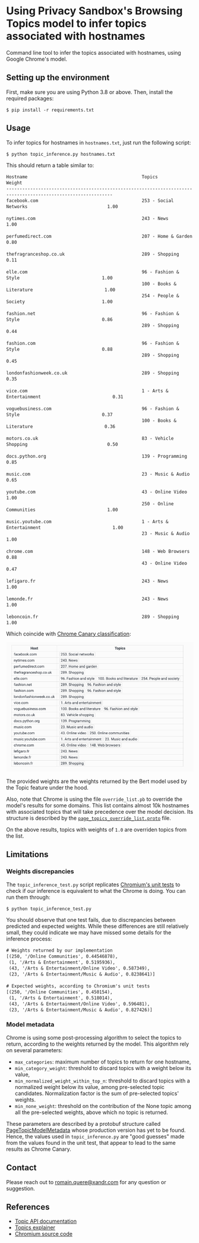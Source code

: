 # Using Privacy Sandbox's Browsing Topics model to infer topics associated with hostnames

Command line tool to infer the topics associated with hostnames, using Google Chrome's model.


## Setting up the environment
First, make sure you are using Python 3.8 or above. Then, install the required packages:
```
$ pip install -r requirements.txt
```

## Usage
To infer topics for hostnames in `hostnames.txt`, just run the following script:
```
$ python topic_inference.py hostnames.txt
```
This should return a table similar to:
```
Hostname                                           Topics                                             Weight
--------------------------------------------------------------------------------------------------------------
facebook.com                                       253 - Social Networks                              1.00

nytimes.com                                        243 - News                                         1.00

perfumedirect.com                                  207 - Home & Garden                                0.80

thefragranceshop.co.uk                             289 - Shopping                                     0.11

elle.com                                           96 - Fashion & Style                               1.00
                                                   100 - Books & Literature                           1.00
                                                   254 - People & Society                             1.00

fashion.net                                        96 - Fashion & Style                               0.86
                                                   289 - Shopping                                     0.44

fashion.com                                        96 - Fashion & Style                               0.88
                                                   289 - Shopping                                     0.45

londonfashionweek.co.uk                            289 - Shopping                                     0.35

vice.com                                           1 - Arts & Entertainment                           0.31

voguebusiness.com                                  96 - Fashion & Style                               0.37
                                                   100 - Books & Literature                           0.36

motors.co.uk                                       83 - Vehicle Shopping                              0.50

docs.python.org                                    139 - Programming                                  0.85

music.com                                          23 - Music & Audio                                 0.65

youtube.com                                        43 - Online Video                                  1.00
                                                   250 - Online Communities                           1.00

music.youtube.com                                  1 - Arts & Entertainment                           1.00
                                                   23 - Music & Audio                                 1.00

chrome.com                                         148 - Web Browsers                                 0.88
                                                   43 - Online Video                                  0.47

lefigaro.fr                                        243 - News                                         1.00

lemonde.fr                                         243 - News                                         1.00

leboncoin.fr                                       289 - Shopping                                     1.00
```

Which coincide with [Chrome Canary classification](chrome://topics-internals/):


![](resources/images/chrome_canary_screenshot.png)


The provided weights are the weights returned by the Bert model used by the Topic feature under the hood.


Also, note that Chrome is using the file `override_list.pb` to override the model's results for some domains. This list contains almost 10k hostnames with associated topics that will take precedence over the model decision. Its structure is described by the [`page_topics_override_list.proto`](https://github.com/chromium/chromium/blob/main/components/optimization_guide/proto/page_topics_override_list.proto) file.

On the above results, topics with weights of `1.0` are overriden topics from the list.

## Limitations

### Weights discrepancies
The `topic_inference_test.py` script replicates [Chromium's unit tests](https://github.com/chromium/chromium/blob/main/chrome/browser/optimization_guide/page_content_annotations_service_browsertest.cc#L258) to check if our inference is equivalent to what the Chrome is doing. You can run them through:
```
$ python topic_inference_test.py
```
You should observe that one test fails, due to discrepancies between predicted and expected weights. While these differences are still relatively small, they could indicate we may have missed some details for the inference process:

```
# Weights returned by our implementation
[(250, '/Online Communities', 0.44546878),
 (1, '/Arts & Entertainment', 0.5195936), 
 (43, '/Arts & Entertainment/Online Video', 0.587349), 
 (23, '/Arts & Entertainment/Music & Audio', 0.8238641)]

# Expected weights, according to Chromium's unit tests
[(250, '/Online Communities', 0.450154),
 (1, '/Arts & Entertainment', 0.518014),
 (43, '/Arts & Entertainment/Online Video', 0.596481),
 (23, '/Arts & Entertainment/Music & Audio', 0.827426)]

```

### Model metadata
Chrome is using some post-processing algorithm to select the topics to return, according to the weights returned by the model. This algorithm rely on several parameters:
- `max_categories`: maximum number of topics to return for one hostname,
- `min_category_weight`: threshold to discard topics with a weight below its value,
- `min_normalized_weight_within_top_n`: threshold to discard topics with a normalized weight below its value, among pre-selected topic candidates. Normalization factor is the sum of pre-selected topics' weights.
- `min_none_weight`: threshold on the contribution of the None topic among all the pre-selected weights, above which no topic is returned.


These parameters are described by a protobuf structure called [PageTopicModelMetadata](https://github.com/chromium/chromium/blob/main/components/optimization_guide/proto/page_topics_model_metadata.proto) whose production version has yet to be found. Hence, the values used in `topic_inference.py` are "good guesses" made from the values found in the unit test, that appear to lead to the same results as Chrome Canary.


## Contact
Please reach out to romain.quere@xandr.com for any question or suggestion.

## References
- [Topic API documentation](https://developer.chrome.com/docs/privacy-sandbox/topics/)
- [Topics explainer](https://github.com/patcg-individual-drafts/topics)
- [Chromium source code](https://github.com/chromium/chromium)

